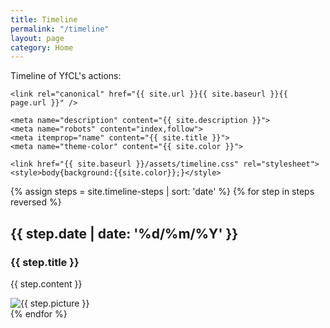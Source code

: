 ```yaml
---
title: Timeline
permalink: "/timeline"
layout: page
category: Home
---
```


Timeline of YfCL's actions:





<head>
    <meta charset="utf-8">
    <meta http-equiv="X-UA-Compatible" content="IE=edge">
    <meta name="viewport" content="width=device-width, initial-scale=1.0, minimum-scale=1.0, maximum-scale=1.0">

 <title>{{ site.title }}</title>
    
    <link rel="canonical" href="{{ site.url }}{{ site.baseurl }}{{ page.url }}" />

    <meta name="description" content="{{ site.description }}">
    <meta name="robots" content="index,follow">
    <meta itemprop="name" content="{{ site.title }}">
    <meta name="theme-color" content="{{ site.color }}">

    <link href="{{ site.baseurl }}/assets/timeline.css" rel="stylesheet">
    <style>body{background:{{site.color}};}</style>
</head>



<div class="container row">
    {% assign steps = site.timeline-steps | sort: 'date' %}
    {% for step in steps reversed %}
    <div class="item">
        <i class="vertical-line"></i>
        <h2 class="item-date">{{ step.date | date: '%d/%m/%Y' }}</h2>
        <div class="card-panel">
            <h3 class="card-title">
                {{ step.title }}
            </h3>
            <p>
                {{ step.content }}
            </p>
	   <img src="{{ site.url }}{{ site.baseurl }}/timeline-steps/pictures/{{ step.picture }}" alt="{{ step.picture }}" height="inherit">
	</div>
    </div>
    {% endfor %}
</div>

